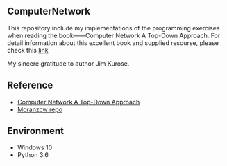 ## ComputerNetwork

This repository include my implementations of the programming exercises when reading the book——Computer Network A Top-Down Approach.
For detail information about this excellent book and supplied resourse, please check this [link](http://www-net.cs.umass.edu/kurose-ross-ppt-6e/)

My sincere gratitude to author Jim Kurose.

## Reference
- [Computer Network A Top-Down Approach](https://www.bau.edu.jo/UserPortal/UserProfile/PostsAttach/10617_1870_1.pdf)
- [Moranzcw repo](https://github.com/moranzcw/Computer-Networking-A-Top-Down-Approach-NOTES)

## Environment
- Windows 10
- Python 3.6

